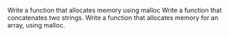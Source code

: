Write a function that allocates memory using malloc Write a function that concatenates two strings. Write a function that allocates memory for an array, using malloc.
